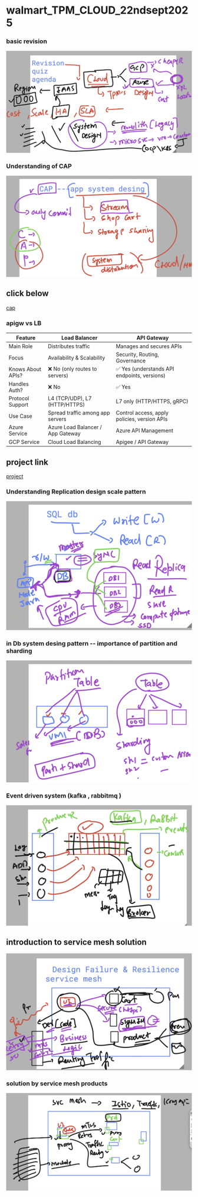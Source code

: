 # walmart_TPM_CLOUD_22ndsept2025

### basic revision 

<img src="rev1.png">

### Understanding of CAP 

<img src="cap1.png">

## click below 

[cap](cap.md)

### apigw vs LB 

| Feature | Load Balancer | API Gateway |
|---------|---------------|-------------|
| Main Role | Distributes traffic | Manages and secures APIs |
| Focus | Availability & Scalability | Security, Routing, Governance |
| Knows About APIs? | ❌ No (only routes to servers) | ✅ Yes (understands API endpoints, versions) |
| Handles Auth? | ❌ No | ✅ Yes |
| Protocol Support | L4 (TCP/UDP), L7 (HTTP/HTTPS) | L7 only (HTTP/HTTPS, gRPC) |
| Use Case | Spread traffic among app servers | Control access, apply policies, version APIs |
| Azure Service | Azure Load Balancer / App Gateway | Azure API Management |
| GCP Service | Cloud Load Balancing | Apigee / API Gateway |


## project link 

[project](project.md)

### Understanding Replication design scale pattern 

<img src="rep1.png">

### in Db system desing pattern -- importance of partition and sharding 

<img src="rep2.png">


### Event driven system  (kafka , rabbitmq )

<img src="rep3.png">

## introduction to service mesh solution 


<img src="rep4.png">

### solution by service mesh products 

<img src="rep5.png">